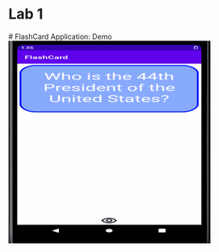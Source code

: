 <h1>Lab 1</h1>
# FlashCard Application: Demo
<img src="Lab1.gif" alt= "Lab 1 Demo" width = "400px" height="400px"/>

